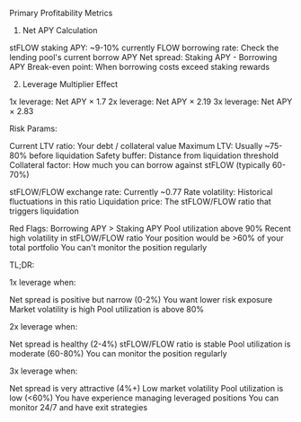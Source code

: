 Primary Profitability Metrics
1. Net APY Calculation

stFLOW staking APY: ~9-10% currently
FLOW borrowing rate: Check the lending pool's current borrow APY
Net spread: Staking APY - Borrowing APY
Break-even point: When borrowing costs exceed staking rewards

2. Leverage Multiplier Effect

1x leverage: Net APY × 1.7
2x leverage: Net APY × 2.19
3x leverage: Net APY × 2.83

Risk Params:

Current LTV ratio: Your debt / collateral value
Maximum LTV: Usually ~75-80% before liquidation
Safety buffer: Distance from liquidation threshold
Collateral factor: How much you can borrow against stFLOW (typically 60-70%)

stFLOW/FLOW exchange rate: Currently ~0.77 
Rate volatility: Historical fluctuations in this ratio
Liquidation price: The stFLOW/FLOW ratio that triggers liquidation


Red Flags:
Borrowing APY > Staking APY
Pool utilization above 90%
Recent high volatility in stFLOW/FLOW ratio
Your position would be >60% of your total portfolio
You can't monitor the position regularly


TL;DR:

1x leverage when:

Net spread is positive but narrow (0-2%)
You want lower risk exposure
Market volatility is high
Pool utilization is above 80%

2x leverage when:

Net spread is healthy (2-4%)
stFLOW/FLOW ratio is stable
Pool utilization is moderate (60-80%)
You can monitor the position regularly

3x leverage when:

Net spread is very attractive (4%+)
Low market volatility
Pool utilization is low (<60%)
You have experience managing leveraged positions
You can monitor 24/7 and have exit strategies